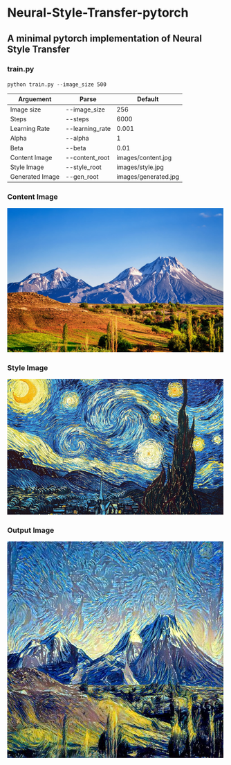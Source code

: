 # Neural-Style-Transfer-pytorch

## A minimal pytorch implementation of Neural Style Transfer

### train.py

`python train.py --image_size 500`

| Arguement | Parse | Default |
| ----------- | ----------- | ----------- |
| Image size | --image_size | 256 |
| Steps | --steps | 6000 |
| Learning Rate | --learning_rate | 0.001 |
| Alpha | --alpha | 1 |
| Beta | --beta | 0.01 |
| Content Image | --content_root | images/content.jpg |
| Style Image | --style_root | images/style.jpg |
| Generated Image | --gen_root | images/generated.jpg |



### Content Image

<img src="https://github.com/rutvij-25/Neural-Style-Transfer-pytorch/blob/main/images/content.jpg" width="500">

### Style Image

<img src="https://github.com/rutvij-25/Neural-Style-Transfer-pytorch/blob/main/images/style.jpg" width="500">

### Output Image

<img src="https://github.com/rutvij-25/Neural-Style-Transfer-pytorch/blob/main/images/generated.jpg" width="500">
